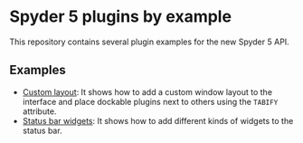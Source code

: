 # Spyder 5 plugins by example

This repository contains several plugin examples for the new Spyder 5 API.

## Examples

* [Custom layout](./spyder-custom-layout): It shows how to add a custom window layout to the interface and place dockable plugins next to others using the `TABIFY` attribute.
* [Status bar widgets](./status-bar-widgets): It shows how to add different kinds of widgets to the status bar.
